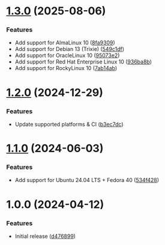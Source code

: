 # [1.3.0](https://github.com/de-it-krachten/ansible-role-goss/compare/v1.2.0...v1.3.0) (2025-08-06)


### Features

* Add support for AlmaLinux 10 ([8fa9309](https://github.com/de-it-krachten/ansible-role-goss/commit/8fa9309c5876131643869ab977cf232222e013c4))
* Add support for Debian 13 (Trixie) ([549c1df](https://github.com/de-it-krachten/ansible-role-goss/commit/549c1df119623f91f370a9d824385de3a50ab742))
* Add support for OracleLinux 10 ([95073e2](https://github.com/de-it-krachten/ansible-role-goss/commit/95073e2764503c45115f7778a5d6636ed51a5f65))
* Add support for Red Hat Enterprise Linux 10 ([936ba8b](https://github.com/de-it-krachten/ansible-role-goss/commit/936ba8b270b07b369f53b43db1a13ac1311a6906))
* Add support for RockyLinux 10 ([7ab14ab](https://github.com/de-it-krachten/ansible-role-goss/commit/7ab14ab298c10705d2c9406cd7c095e9a9f4cfcf))

# [1.2.0](https://github.com/de-it-krachten/ansible-role-goss/compare/v1.1.0...v1.2.0) (2024-12-29)


### Features

* Update supported platforms & CI ([b3ec7dc](https://github.com/de-it-krachten/ansible-role-goss/commit/b3ec7dc5affaa749dbd154da8c87192d72b54aa8))

# [1.1.0](https://github.com/de-it-krachten/ansible-role-goss/compare/v1.0.0...v1.1.0) (2024-06-03)


### Features

* Add support for Ubuntu 24.04 LTS + Fedora 40 ([534f428](https://github.com/de-it-krachten/ansible-role-goss/commit/534f428456651e9ebc69a546256373d86df0ef02))

# 1.0.0 (2024-04-12)


### Features

* Initial release ([d476899](https://github.com/de-it-krachten/ansible-role-goss/commit/d47689979c80942ea86353119eb974d38a55f7d7))
